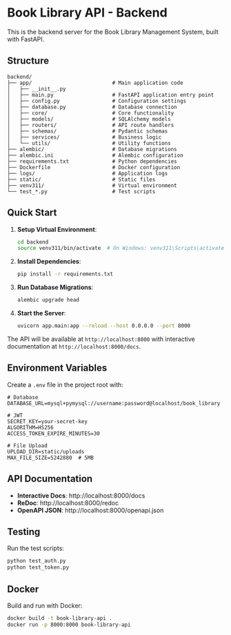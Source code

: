 # Book Library API - Backend

This is the backend server for the Book Library Management System, built with FastAPI.

## Structure

```
backend/
├── app/                          # Main application code
│   ├── __init__.py
│   ├── main.py                   # FastAPI application entry point
│   ├── config.py                 # Configuration settings
│   ├── database.py               # Database connection
│   ├── core/                     # Core functionality
│   ├── models/                   # SQLAlchemy models
│   ├── routers/                  # API route handlers
│   ├── schemas/                  # Pydantic schemas
│   ├── services/                 # Business logic
│   └── utils/                    # Utility functions
├── alembic/                      # Database migrations
├── alembic.ini                   # Alembic configuration
├── requirements.txt              # Python dependencies
├── Dockerfile                    # Docker configuration
├── logs/                         # Application logs
├── static/                       # Static files
├── venv311/                      # Virtual environment
└── test_*.py                     # Test scripts
```

## Quick Start

1. **Setup Virtual Environment**:
   ```bash
   cd backend
   source venv311/bin/activate  # On Windows: venv311\Scripts\activate
   ```

2. **Install Dependencies**:
   ```bash
   pip install -r requirements.txt
   ```

3. **Run Database Migrations**:
   ```bash
   alembic upgrade head
   ```

4. **Start the Server**:
   ```bash
   uvicorn app.main:app --reload --host 0.0.0.0 --port 8000
   ```

The API will be available at `http://localhost:8000` with interactive documentation at `http://localhost:8000/docs`.

## Environment Variables

Create a `.env` file in the project root with:

```env
# Database
DATABASE_URL=mysql+pymysql://username:password@localhost/book_library

# JWT
SECRET_KEY=your-secret-key
ALGORITHM=HS256
ACCESS_TOKEN_EXPIRE_MINUTES=30

# File Upload
UPLOAD_DIR=static/uploads
MAX_FILE_SIZE=5242880  # 5MB
```

## API Documentation

- **Interactive Docs**: http://localhost:8000/docs
- **ReDoc**: http://localhost:8000/redoc
- **OpenAPI JSON**: http://localhost:8000/openapi.json

## Testing

Run the test scripts:

```bash
python test_auth.py
python test_token.py
```

## Docker

Build and run with Docker:

```bash
docker build -t book-library-api .
docker run -p 8000:8000 book-library-api
```
